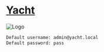 # [Yacht](https://yacht.sh)

![Logo](https://yacht.sh/img/logo.svg)

```txt
Default username: admin@yacht.local
Default password: pass
```
